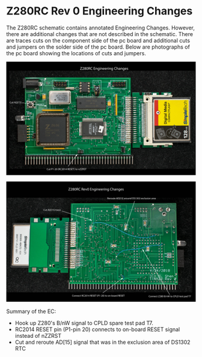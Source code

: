 
# Z280RC Rev 0 Engineering Changes

The Z280RC schematic contains annotated Engineering Changes. However, there are additional changes that are not described in the schematic. There are traces cuts on the component side of the pc board and additional cuts and jumpers on the solder side of the pc board. Below are photographs of the pc board showing the locations of cuts and jumpers.

![](Z280RC_rev0ECtop.jpeg)

![](Z280RC_rev0ECbot.jpeg)

Summary of the EC:

* Hook up Z280's B/nW signal to CPLD spare test pad T7.
* RC2014 RESET pin (P1-pin 20) connects to on-board RESET signal instead of nZZRST
* Cut and reroute AD[15] signal that was in the exclusion area of DS1302 RTC

